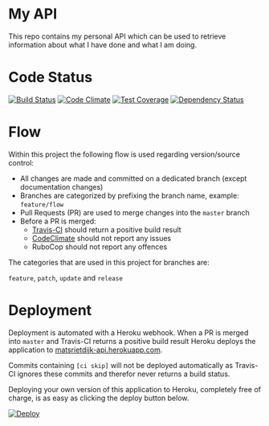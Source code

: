 # My API

This repo contains my personal API which can be used to retrieve information about what I have done and what I am doing.

# Code Status

[![Build Status](https://travis-ci.org/matsrietdijk/matsrietdijk-api.svg?branch=master)](https://travis-ci.org/matsrietdijk/matsrietdijk-api)
[![Code Climate](https://codeclimate.com/github/matsrietdijk/matsrietdijk-api/badges/gpa.svg)](https://codeclimate.com/github/matsrietdijk/matsrietdijk-api)
[![Test Coverage](https://codeclimate.com/github/matsrietdijk/matsrietdijk-api/badges/coverage.svg)](https://codeclimate.com/github/matsrietdijk/matsrietdijk-api/coverage)
[![Dependency Status](https://gemnasium.com/matsrietdijk/matsrietdijk-api.svg)](https://gemnasium.com/matsrietdijk/matsrietdijk-api)

# Flow

Within this project the following flow is used regarding version/source control:

- All changes are made and committed on a dedicated branch (except documentation changes)
- Branches are categorized by prefixing the branch name, example: `feature/flow`
- Pull Requests (PR) are used to merge changes into the `master` branch
- Before a PR is merged:
  - [Travis-CI](https://travis-ci.org/matsrietdijk/matsrietdijk-api/pull_requests) should return a positive build result
  - [CodeClimate](https://codeclimate.com/github/matsrietdijk/matsrietdijk-api/branches) should not report any issues
  - RuboCop should not report any offences

The categories that are used in this project for branches are:

`feature`, `patch`, `update` and `release`

# Deployment

Deployment is automated with a Heroku webhook. When a PR is merged into `master` and Travis-CI returns a positive build result Heroku deploys
the application to [matsrietdijk-api.herokuapp.com](https://matsrietdijk-api.herokuapp.com).

Commits containing `[ci skip]` will not be deployed automatically as Travis-CI ignores these commits and therefor never returns a build status.

Deploying your own version of this application to Heroku, completely free of charge, is as easy as clicking the deploy button below.

[![Deploy](https://www.herokucdn.com/deploy/button.svg)](https://heroku.com/deploy)
